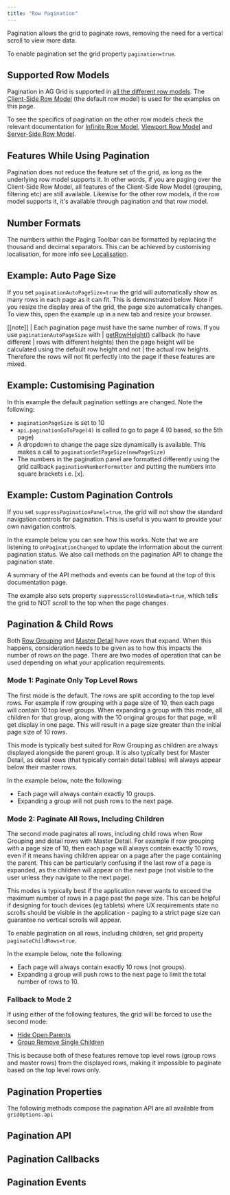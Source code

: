 ```yaml
---
title: "Row Pagination"
---
```


Pagination allows the grid to paginate rows, removing the need for a vertical scroll to view more data.

To enable pagination set the grid property `pagination=true`.

<grid-example title='Client Paging' name='client-paging' type='generated' options='{ "enterprise": true, "modules": ["clientside", "rowgrouping" ] }'></grid-example>

## Supported Row Models

Pagination in AG Grid is supported in [all the different row models](/row-models/). The [Client-Side Row Model](/client-side-model/) (the default row model) is used for the examples on this page.


To see the specifics of pagination on the other row models check the relevant documentation for [Infinite Row Model](/infinite-scrolling/#pagination), [Viewport Row Model](/viewport/#example-viewport-with-pagination) and [Server-Side Row Model](/server-side-model-pagination/).

## Features While Using Pagination

Pagination does not reduce the feature set of the grid, as long as the underlying row model supports it. In other words, if you are paging over the Client-Side Row Model, all features of the Client-Side Row Model (grouping, filtering etc) are still available. Likewise for the other row models, if the row model supports it, it's available through pagination and that row model.

## Number Formats

The numbers within the Paging Toolbar can be formatted by replacing the thousand and decimal separators. This can be achieved by customising localisation, for more info see [Localisation](/localisation/).

## Example: Auto Page Size

If you set `paginationAutoPageSize=true` the grid will automatically show as many rows in each page as it can fit. This is demonstrated below. Note if you resize the display area of the grid, the page size automatically changes. To view this, open the example up in a new tab and resize your browser.


<grid-example title='Auto Page Size' name='auto-page-size' type='generated' options='{ "enterprise": true, "modules": ["clientside", "rowgrouping" ] }'></grid-example>

[[note]]
| Each pagination page must have the same number of rows. If you use `paginationAutoPageSize` with
| [getRowHeight()](/row-height/#getrowheight-callback) callback (to have different
| rows with different heights) then the page height will be calculated using the default row height and not
| the actual row heights. Therefore the rows will not fit perfectly into the page if these features are mixed.

## Example: Customising Pagination

In this example the default pagination settings are changed. Note the following:

- `paginationPageSize` is set to 10
- `api.paginationGoToPage(4)` is called to go to page 4 (0 based, so the 5th page)
- A dropdown to change the page size dynamically is available. This makes a call to `paginationSetPageSize(newPageSize)`
- The numbers in the pagination panel are formatted differently using the grid callback `paginationNumberFormatter` and putting the numbers into square brackets i.e. [x].

<grid-example title='Custom Paging' name='custom-paging' type='generated' options='{ "enterprise": true, "modules": ["clientside", "rowgrouping" ] }'></grid-example>

## Example: Custom Pagination Controls

If you set `suppressPaginationPanel=true`, the grid will not show the standard navigation controls for pagination. This is useful is you want to provide your own navigation controls.

In the example below you can see how this works. Note that we are listening to `onPaginationChanged` to update the information about the current pagination status. We also call methods on the pagination API to change the pagination state.

A summary of the API methods and events can be found at the top of this documentation page.

The example also sets property `suppressScrollOnNewData=true`, which tells the grid to NOT scroll to the top when the page changes.

<grid-example title='Custom Controls' name='custom-controls' type='generated' options='{ "enterprise": true, "modules": ["clientside", "rowgrouping" ] }'></grid-example>

## Pagination & Child Rows

Both [Row Grouping](/grouping/) and [Master Detail](/master-detail/) have rows that expand. When this happens, consideration needs to be given as to how this impacts the number of rows on the page. There are two modes of operation that can be used depending on what your application requirements.

### Mode 1: Paginate Only Top Level Rows

The first mode is the default. The rows are split according to the top level rows. For example if row grouping with a page size of 10, then each page will contain 10 top level groups. When expanding a group with this mode, all children for that group, along with the 10 original groups for that page, will get display in one page. This will result in a page size greater than the initial page size of 10 rows.


This mode is typically best suited for Row Grouping as children are always displayed alongside the parent group. It is also typically best for Master Detail, as detail rows (that typically contain detail tables) will always appear below their master rows.

In the example below, note the following:

- Each page will always contain exactly 10 groups.
- Expanding a group will not push rows to the next page.

<grid-example title='Grouping Normal' name='grouping-normal' type='generated' options='{ "enterprise": true, "modules": ["clientside", "rowgrouping" ] }'></grid-example>

### Mode 2: Paginate All Rows, Including Children

The second mode paginates all rows, including child rows when Row Grouping and detail rows with Master Detail. For example if row grouping with a page size of 10, then each page will always contain exactly 10 rows, even if it means having children appear on a page after the page containing the parent. This can be particularly confusing if the last row of a page is expanded, as the children will appear on the next page (not visible to the user unless they navigate to the next page).

This modes is typically best if the application never wants to exceed the maximum number of rows in a page past the page size. This can be helpful if designing for touch devices (eg tablets) where UX requirements state no scrolls should be visible in the application - paging to a strict page size can guarantee no vertical scrolls will appear.

To enable pagination on all rows, including children, set grid property `paginateChildRows=true`.

In the example below, note the following:

- Each page will always contain exactly 10 rows (not groups).
- Expanding a group will push rows to the next page to limit the total number of rows to 10.

<grid-example title='Grouping Paginate Child Rows' name='grouping-paginate-child-rows' type='generated' options='{ "enterprise": true, "modules": ["clientside", "rowgrouping" ] }'></grid-example>

### Fallback to Mode 2

If using either of the following features, the grid will be forced to use the second mode:

- [Hide Open Parents](/grouping/#hide-open-parents)
- [Group Remove Single Children](/grouping/#removing-single-children)

This is because both of these features remove top level rows (group rows and master rows) from the displayed rows, making it impossible to paginate based on the top level rows only.

## Pagination Properties

<api-documentation source='grid-properties/properties.json' section='pagination'></api-documentation>

The following methods compose the pagination API are all available from `gridOptions.api`

## Pagination API

<api-documentation source='grid-api/api.json' section='pagination'></api-documentation>


## Pagination Callbacks

<api-documentation source='grid-properties/properties.json' section='pagination' names='["paginationNumberFormatter"]'></api-documentation>

## Pagination Events

<api-documentation source='grid-events/events.json' section='pagination' names='["paginationChanged"]'></api-documentation>


